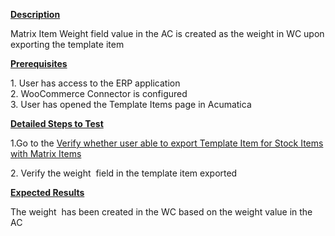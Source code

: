 
<p><strong><u>Description</u></strong></p>
<p>Matrix Item Weight field value in the AC is created as the weight in WC upon exporting the template item</p>
<p style="margin-left: 0.0in;"><strong><u>Prerequisites</u></strong>&nbsp;</p>
<p style="margin-left: 0.0in;">1. User has access to the ERP application<br />2. WooCommerce Connector is configured<br />3. User has opened the Template Items page in Acumatica</p>
<p style="margin-left: 0.0in;"><strong><u>Detailed Steps to Test</u></strong>&nbsp;</p>
<p style="margin-left: 0.0in;">1.Go to the&nbsp;<a href="https://wiki.acumatica.com/x/_gmXC" rel="nofollow">Verify whether user able to export Template Item for Stock Items with Matrix Items</a><a href="https://wiki.acumatica.com/x/_gmXC" rel="nofollow"></a></p>
<p style="margin-left: 0.0in;">2. Verify the&nbsp;weight&nbsp; field in the template item exported</p>
<p style="margin-left: 0.0in;"><strong><u>Expected Results</u></strong>&nbsp;</p>
<p style="margin-left: 0.0in;">The&nbsp;weight&nbsp; has been created in the WC based on the weight&nbsp;value in the AC</p>
